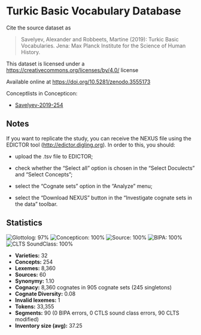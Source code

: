# Turkic Basic Vocabulary Database

Cite the source dataset as

> Savelyev, Alexander and Robbeets, Martine (2019): Turkic Basic Vocabularies. Jena: Max Planck Institute for the Science of Human History.

This dataset is licensed under a https://creativecommons.org/licenses/by/4.0/ license

Available online at https://doi.org/10.5281/zenodo.3555173


Conceptlists in Concepticon:
- [Savelyev-2019-254](https://concepticon.clld.org/contributions/Savelyev-2019-254)
## Notes

If you want to replicate the study, you can receive the NEXUS file using the EDICTOR tool (http://edictor.digling.org). In order to this, you should:

-  upload the .tsv file to EDICTOR;

- check whether the “Select all” option is chosen in the “Select Doculects” and “Select Concepts”;

- select the “Cognate sets” option in the “Analyze” menu;

- select the “Download NEXUS” button in the “Investigate cognate sets in the data” toolbar.



## Statistics


![Glottolog: 97%](https://img.shields.io/badge/Glottolog-97%25-green.svg "Glottolog: 97%")
![Concepticon: 100%](https://img.shields.io/badge/Concepticon-100%25-brightgreen.svg "Concepticon: 100%")
![Source: 100%](https://img.shields.io/badge/Source-100%25-brightgreen.svg "Source: 100%")
![BIPA: 100%](https://img.shields.io/badge/BIPA-100%25-brightgreen.svg "BIPA: 100%")
![CLTS SoundClass: 100%](https://img.shields.io/badge/CLTS%20SoundClass-100%25-brightgreen.svg "CLTS SoundClass: 100%")

- **Varieties:** 32
- **Concepts:** 254
- **Lexemes:** 8,360
- **Sources:** 60
- **Synonymy:** 1.10
- **Cognacy:** 8,360 cognates in 905 cognate sets (245 singletons)
- **Cognate Diversity:** 0.08
- **Invalid lexemes:** 1
- **Tokens:** 33,355
- **Segments:** 90 (0 BIPA errors, 0 CTLS sound class errors, 90 CLTS modified)
- **Inventory size (avg):** 37.25